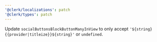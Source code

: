 ```yaml
---
'@clerk/localizations': patch
'@clerk/types': patch
---
```


Update `socialButtonsBlockButtonManyInView` to only accept `'${string}{{provider|titleize}}${string}'` or `undefined`.
